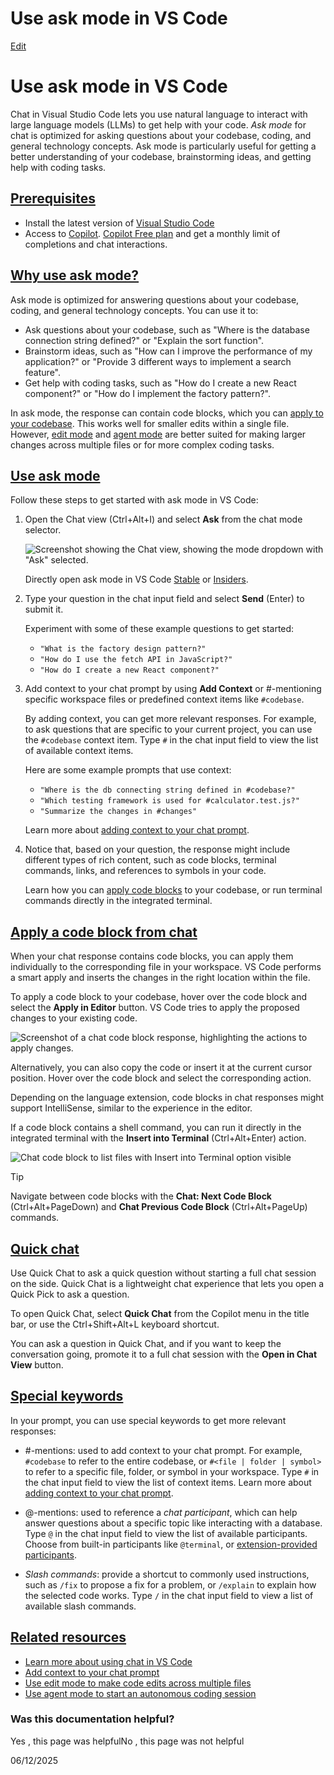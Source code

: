 # Use ask mode in VS Code

[Edit](https://vscode.dev/github/microsoft/vscode-docs/blob/main/docs/copilot/chat/chat-ask-mode.md "Edit this document in vscode.dev")

# Use ask mode in VS Code

Chat in Visual Studio Code lets you use natural language to interact with large language models (LLMs) to get help with your code. _Ask mode_ for chat is optimized for asking questions about your codebase, coding, and general technology concepts. Ask mode is particularly useful for getting a better understanding of your codebase, brainstorming ideas, and getting help with coding tasks.

## [Prerequisites](#_prerequisites)

-   Install the latest version of [Visual Studio Code](/download)
-   Access to [Copilot](/docs/copilot/setup). [Copilot Free plan](https://github.com/github-copilot/signup) and get a monthly limit of completions and chat interactions.

## [Why use ask mode?](#_why-use-ask-mode)

Ask mode is optimized for answering questions about your codebase, coding, and general technology concepts. You can use it to:

-   Ask questions about your codebase, such as "Where is the database connection string defined?" or "Explain the sort function".
-   Brainstorm ideas, such as "How can I improve the performance of my application?" or "Provide 3 different ways to implement a search feature".
-   Get help with coding tasks, such as "How do I create a new React component?" or "How do I implement the factory pattern?".

In ask mode, the response can contain code blocks, which you can [apply to your codebase](#_apply-a-code-block-from-chat). This works well for smaller edits within a single file. However, [edit mode](/docs/copilot/chat/copilot-edits) and [agent mode](/docs/copilot/chat/chat-agent-mode) are better suited for making larger changes across multiple files or for more complex coding tasks.

## [Use ask mode](#_use-ask-mode)

Follow these steps to get started with ask mode in VS Code:

1.  Open the Chat view (Ctrl+Alt+I) and select **Ask** from the chat mode selector.
    
    ![Screenshot showing the Chat view, showing the mode dropdown with "Ask" selected.](/assets/docs/copilot/chat/ask-mode/chat-mode-dropdown-ask.png)
    
    Directly open ask mode in VS Code [Stable](vscode://GitHub.Copilot-Chat/chat?mode=ask) or [Insiders](vscode-insiders://GitHub.Copilot-Chat/chat?mode=ask).
    
2.  Type your question in the chat input field and select **Send** (Enter) to submit it.
    
    Experiment with some of these example questions to get started:
    
    -   `"What is the factory design pattern?"`
    -   `"How do I use the fetch API in JavaScript?"`
    -   `"How do I create a new React component?"`
3.  Add context to your chat prompt by using **Add Context** or #-mentioning specific workspace files or predefined context items like `#codebase`.
    
    By adding context, you can get more relevant responses. For example, to ask questions that are specific to your current project, you can use the `#codebase` context item. Type `#` in the chat input field to view the list of available context items.
    
    Here are some example prompts that use context:
    
    -   `"Where is the db connecting string defined in #codebase?"`
    -   `"Which testing framework is used for #calculator.test.js?"`
    -   `"Summarize the changes in #changes"`
    
    Learn more about [adding context to your chat prompt](/docs/copilot/chat/copilot-chat-context).
    
4.  Notice that, based on your question, the response might include different types of rich content, such as code blocks, terminal commands, links, and references to symbols in your code.
    
    Learn how you can [apply code blocks](#_apply-a-code-block-from-chat) to your codebase, or run terminal commands directly in the integrated terminal.
    

## [Apply a code block from chat](#_apply-a-code-block-from-chat)

When your chat response contains code blocks, you can apply them individually to the corresponding file in your workspace. VS Code performs a smart apply and inserts the changes in the right location within the file.

To apply a code block to your codebase, hover over the code block and select the **Apply in Editor** button. VS Code tries to apply the proposed changes to your existing code.

![Screenshot of a chat code block response, highlighting the actions to apply changes.](/assets/docs/copilot/chat/ask-mode/copilot-chat-view-code-block-actions.png)

Alternatively, you can also copy the code or insert it at the current cursor position. Hover over the code block and select the corresponding action.

Depending on the language extension, code blocks in chat responses might support IntelliSense, similar to the experience in the editor.

If a code block contains a shell command, you can run it directly in the integrated terminal with the **Insert into Terminal** (Ctrl+Alt+Enter) action.

![Chat code block to list files with Insert into Terminal option visible](/assets/docs/copilot/chat/ask-mode/run-in-terminal.png)

Tip

Navigate between code blocks with the **Chat: Next Code Block** (Ctrl+Alt+PageDown) and **Chat Previous Code Block** (Ctrl+Alt+PageUp) commands.

## [Quick chat](#_quick-chat)

Use Quick Chat to ask a quick question without starting a full chat session on the side. Quick Chat is a lightweight chat experience that lets you open a Quick Pick to ask a question.

To open Quick Chat, select **Quick Chat** from the Copilot menu in the title bar, or use the Ctrl+Shift+Alt+L keyboard shortcut.

You can ask a question in Quick Chat, and if you want to keep the conversation going, promote it to a full chat session with the **Open in Chat View** button.

## [Special keywords](#_special-keywords)

In your prompt, you can use special keywords to get more relevant responses:

-   #-mentions: used to add context to your chat prompt. For example, `#codebase` to refer to the entire codebase, or `#<file | folder | symbol>` to refer to a specific file, folder, or symbol in your workspace. Type `#` in the chat input field to view the list of context items. Learn more about [adding context to your chat prompt](/docs/copilot/chat/copilot-chat-context).
    
-   @-mentions: used to reference a _chat participant_, which can help answer questions about a specific topic like interacting with a database. Type `@` in the chat input field to view the list of available participants. Choose from built-in participants like `@terminal`, or [extension-provided participants](https://marketplace.visualstudio.com/search?term=tag%3Achat-participant&target=VSCode&category=All%20categories&sortBy=Relevance).
    
-   _Slash commands_: provide a shortcut to commonly used instructions, such as `/fix` to propose a fix for a problem, or `/explain` to explain how the selected code works. Type `/` in the chat input field to view a list of available slash commands.
    

## [Related resources](#_related-resources)

-   [Learn more about using chat in VS Code](/docs/copilot/chat/copilot-chat)
-   [Add context to your chat prompt](/docs/copilot/chat/copilot-chat-context)
-   [Use edit mode to make code edits across multiple files](/docs/copilot/chat/copilot-edits)
-   [Use agent mode to start an autonomous coding session](/docs/copilot/chat/chat-agent-mode)

### Was this documentation helpful?

  
Yes , this page was helpfulNo , this page was not helpful

06/12/2025